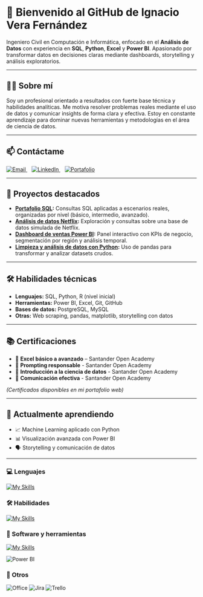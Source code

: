 # 👋 Bienvenido al GitHub de Ignacio Vera Fernández

Ingeniero Civil en Computación e Informática, enfocado en el **Análisis de Datos** con experiencia en **SQL**, **Python**, **Excel** y **Power BI**. Apasionado por transformar datos en decisiones claras mediante dashboards, storytelling y análisis exploratorios.

---

## 🧑‍💻 Sobre mí

Soy un profesional orientado a resultados con fuerte base técnica y habilidades analíticas. Me motiva resolver problemas reales mediante el uso de datos y comunicar insights de forma clara y efectiva. Estoy en constante aprendizaje para dominar nuevas herramientas y metodologías en el área de ciencia de datos.

---

## 📫 Contáctame

<a href="mailto:ignacioveraf2@gmail.com">
  <img alt="Email" src="https://img.shields.io/badge/Email-ignacioveraf2@gmail.com-blue?style=flat-square&logo=gmail" />
</a>&nbsp;&nbsp;

<a href="https://www.linkedin.com/in/ignacio-vera-fernandez-bb6223375">
  <img alt="LinkedIn" src="https://img.shields.io/badge/LinkedIn-Ignacio%20Vera-blue?style=flat-square&logo=linkedin" />
</a>&nbsp;&nbsp;

<a href="https://www.iveraportafolio.cl">
  <img alt="Portafolio" src="https://img.shields.io/badge/Portafolio-www.iveraportafolio.cl-blue?style=flat-square&logo=google-chrome" />
</a>



---

## 💼 Proyectos destacados

- **[Portafolio SQL](https://github.com/veritsss/sql-portfolio):** Consultas SQL aplicadas a escenarios reales, organizadas por nivel (básico, intermedio, avanzado).
- **[Análisis de datos Netflix](https://github.com/veritsss/netflix-sql):** Exploración y consultas sobre una base de datos simulada de Netflix.
- **[Dashboard de ventas Power BI](https://github.com/veritsss/powerbi-dashboard):** Panel interactivo con KPIs de negocio, segmentación por región y análisis temporal.
- **[Limpieza y análisis de datos con Python](https://github.com/veritsss/data-cleaning-python):** Uso de pandas para transformar y analizar datasets crudos.

---

## 🛠️ Habilidades técnicas

- **Lenguajes:** SQL, Python, R (nivel inicial)  
- **Herramientas:** Power BI, Excel, Git, GitHub  
- **Bases de datos:** PostgreSQL, MySQL  
- **Otras:** Web scraping, pandas, matplotlib, storytelling con datos

---

## 📚 Certificaciones

- 📘 **Excel básico a avanzado** – Santander Open Academy
- 📘 **Prompting responsable** - Santander Open Academy
- 📘 **Introducción a la ciencia de datos** - Santander Open Academy
- 📘 **Comunicación efectiva** - Santander Open Academy

*(Certificados disponibles en mi portafolio web)*

---

## 🚀 Actualmente aprendiendo

- 📈 Machine Learning aplicado con Python  
- 📊 Visualización avanzada con Power BI  
- 🗣️ Storytelling y comunicación de datos  

---

### 💻 Lenguajes
[![My Skills](https://skillicons.dev/icons?i=python,js,php,html,r&perline=5)](https://skillicons.dev)

### 🛠️ Habilidades
[![My Skills](https://skillicons.dev/icons?i=git,github,gitlab,nodejs,react&perline=5)](https://skillicons.dev)

### 🧰 Software y herramientas
[![My Skills](https://skillicons.dev/icons?i=vscode,anaconda,firebase,mysql,postgres,notion,discord,gmail,linkedin,instagram&perline=5)](https://skillicons.dev)

![Power BI](https://img.shields.io/badge/Power%20BI-F2C811?style=for-the-badge&logo=powerbi&logoColor=black)

### 🧩 Otros

![Office](https://img.shields.io/badge/Microsoft_Office-D83B01?style=for-the-badge&logo=microsoft-office&logoColor=white)
![Jira](https://img.shields.io/badge/Jira-0052CC?style=for-the-badge&logo=jira&logoColor=white)
![Trello](https://img.shields.io/badge/Trello-0052CC?style=for-the-badge&logo=trello&logoColor=white)
